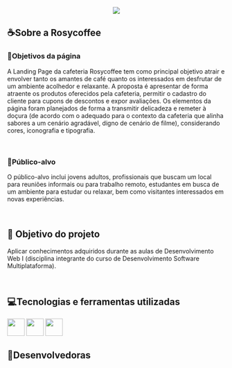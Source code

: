 <p align="center">
<img loading="lazy" src="https://github.com/Debora-Carvalho/Rosycoffee/assets/104103793/a506d790-5a85-47e7-bb1c-b626c82a8446"/>
</p>

<h2>☕Sobre a Rosycoffee</h2>
<h3>📄Objetivos da página</h3>
<p>A Landing Page da cafeteria Rosycoffee tem como principal objetivo atrair e envolver tanto os amantes de café quanto os interessados em desfrutar de um ambiente acolhedor e relaxante. 
  A proposta é apresentar de forma atraente os produtos oferecidos pela cafeteria, permitir o cadastro do cliente para cupons de descontos e expor avaliações. 
  Os elementos da página foram planejados de forma a transmitir delicadeza e remeter à doçura (de acordo com o adequado para o contexto da cafeteria que alinha sabores a um cenário agradável, digno de cenário de filme), considerando cores, iconografia e tipografia.
</p><br>
<h3>👩Público-alvo</h3>
<p>
  O público-alvo inclui jovens adultos, profissionais que buscam um local para reuniões informais ou para trabalho remoto, estudantes em busca de um ambiente para estudar ou relaxar, 
  bem como visitantes interessados em novas experiências.
</p><br>

<h2>🎯 Objetivo do projeto</h2>
<p>Aplicar conhecimentos adquiridos durante as aulas de Desenvolvimento Web I (disciplina integrante do curso de Desenvolvimento Software Multiplataforma).</p><br>

<h2>💻Tecnologias e ferramentas utilizadas</h2>
<p>
<img loading="lazy" src="https://cdn.jsdelivr.net/gh/devicons/devicon@latest/icons/html5/html5-original.svg" width="40" height="40"/> 
<img loading="lazy" src="https://cdn.jsdelivr.net/gh/devicons/devicon@latest/icons/css3/css3-original.svg" width="40" height="40"/> 
<img loading="lazy" src="https://cdn.jsdelivr.net/gh/devicons/devicon@latest/icons/vscode/vscode-original.svg" width="40" height="40"/>
</p>

<h2>🌸Desenvolvedoras</h2>
          
          
          

